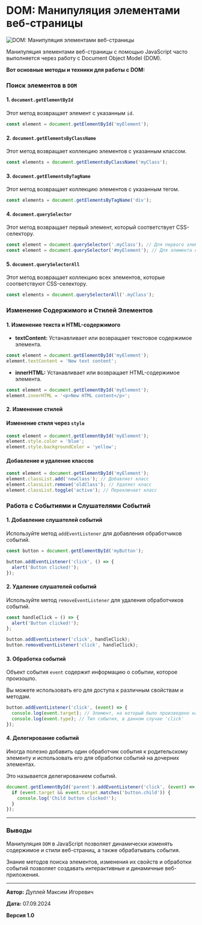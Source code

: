 # DOM: Манипуляция элементами веб-страницы

![DOM: Манипуляция элементами веб-страницы](https://github.com/user-attachments/assets/be5942dd-83be-4669-b339-55d95ea0a45e)

Манипуляция элементами веб-страницы с помощью JavaScript часто выполняется через работу с Document Object Model (DOM).

**Вот основные методы и техники для работы с DOM:**

### Поиск элементов в `DOM`

#### 1. `document.getElementById`

Этот метод возвращает элемент с указанным `id`.

```javascript
const element = document.getElementById('myElement');
```

#### 2. `document.getElementsByClassName`

Этот метод возвращает коллекцию элементов с указанным классом.

```javascript
const elements = document.getElementsByClassName('myClass');
```

#### 3. `document.getElementsByTagName`

Этот метод возвращает коллекцию элементов с указанным тегом.

```javascript
const elements = document.getElementsByTagName('div');
```

#### 4. `document.querySelector`

Этот метод возвращает первый элемент, который соответствует CSS-селектору.

```javascript
const element = document.querySelector('.myClass'); // Для первого элемента с классом 'myClass'
const element = document.querySelector('#myElement'); // Для элемента с id 'myElement'
```

#### 5. `document.querySelectorAll`

Этот метод возвращает коллекцию всех элементов, которые соответствуют CSS-селектору.

```javascript
const elements = document.querySelectorAll('.myClass');
```

### Изменение Содержимого и Стилей Элементов

#### 1. Изменение текста и HTML-содержимого

- **textContent:** Устанавливает или возвращает текстовое содержимое элемента.

```javascript
const element = document.getElementById('myElement');
element.textContent = 'New text content';
```

- **innerHTML:** Устанавливает или возвращает HTML-содержимое элемента.

```javascript
const element = document.getElementById('myElement');
element.innerHTML = '<p>New HTML content</p>';
```

#### 2. Изменение стилей

#### Изменение стиля через `style`

```javascript
const element = document.getElementById('myElement');
element.style.color = 'blue';
element.style.backgroundColor = 'yellow';
```

#### Добавление и удаление классов

```javascript
const element = document.getElementById('myElement');
element.classList.add('newClass'); // Добавляет класс
element.classList.remove('oldClass'); // Удаляет класс
element.classList.toggle('active'); // Переключает класс
```

### Работа с Cобытиями и Слушателями Событий

#### 1. Добавление слушателей событий

Используйте метод `addEventListener` для добавления обработчиков событий.

```javascript
const button = document.getElementById('myButton');

button.addEventListener('click', () => {
  alert('Button clicked!');
});
```

#### 2. Удаление слушателей событий

Используйте метод `removeEventListener` для удаления обработчиков событий.

```javascript
const handleClick = () => {
  alert('Button clicked!');
};

button.addEventListener('click', handleClick);
button.removeEventListener('click', handleClick);
```

#### 3. Обработка событий

Объект события `event` содержит информацию о событии, которое произошло.

Вы можете использовать его для доступа к различным свойствам и методам.

```javascript
button.addEventListener('click', (event) => {
  console.log(event.target); // Элемент, на который было произведено нажатие
  console.log(event.type); // Тип события, в данном случае 'click'
});
```

#### 4. Делегирование событий

Иногда полезно добавить один обработчик события к родительскому элементу и использовать его для обработки событий на дочерних элементах.

Это называется делегированием событий.

```javascript
document.getElementById('parent').addEventListener('click', (event) => {
  if (event.target && event.target.matches('button.child')) {
    console.log('Child button clicked!');
  }
});
```

---

### Выводы

Манипуляция `DOM` в JavaScript позволяет динамически изменять содержимое и стили веб-страниц, а также обрабатывать события.

Знание методов поиска элементов, изменения их свойств и обработки событий позволяет создавать интерактивные и динамичные веб-приложения.

---

**Автор:** Дуплей Максим Игоревич

**Дата:** 07.09.2024

**Версия 1.0**
